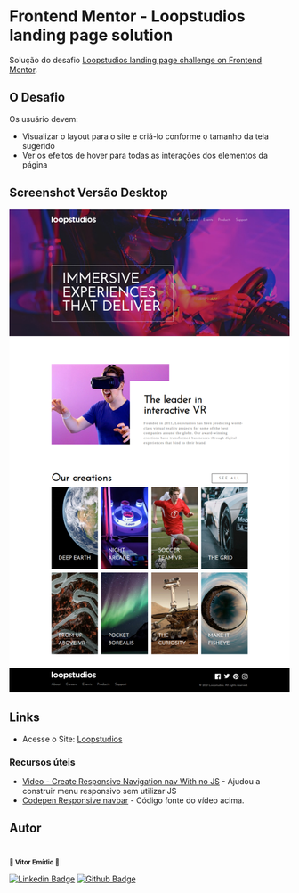 <!-- @format -->

# Frontend Mentor - Loopstudios landing page solution

Solução do desafio [Loopstudios landing page challenge on Frontend Mentor](https://www.frontendmentor.io/challenges/loopstudios-landing-page-N88J5Onjw).

## O Desafio

Os usuário devem:

- Visualizar o layout para o site e criá-lo conforme o tamanho da tela sugerido
- Ver os efeitos de hover para todas as interações dos elementos da página

## Screenshot Versão Desktop

![](.github/desktop-solution.png)

## Links

- Acesse o Site: [Loopstudios](https://vitorsemidio-dev.github.io/fm-loopstudios)

### Recursos úteis

- [Video - Create Responsive Navigation nav With no JS](https://www.youtube.com/watch?v=8QKOaTYvYUA) - Ajudou a construir menu responsivo sem utilizar JS
- [Codepen Responsive navbar](https://codepen.io/kevinpowell/pen/jxppmr?editors=1100) - Código fonte do vídeo acima.

## Autor

<p>
<kbd>
 <img  src="https://avatars2.githubusercontent.com/u/52754546?s=460&u=beb81a6de4cfbea7677783e3ab2527e30582478d&v=4" width="150px;" alt=""/>
 </kbd>
 <br />
 <sub><strong>🌟 Vitor Emídio 🌟</strong></sub>
</p>

[![Linkedin Badge](https://img.shields.io/badge/Vitor-Emidio-blue?style=flat-square&logo=Linkedin&logoColor=white&link=https://https://www.linkedin.com/in/vitorsemidio/)](https://www.linkedin.com/in/vitorsemidio/)
[![Github Badge](https://img.shields.io/badge/-Github-000?style=flat-square&logo=Github&logoColor=white&link=https://github.com/vitorsemidio-dev)](https://github.com/vitorsemidio-dev)
